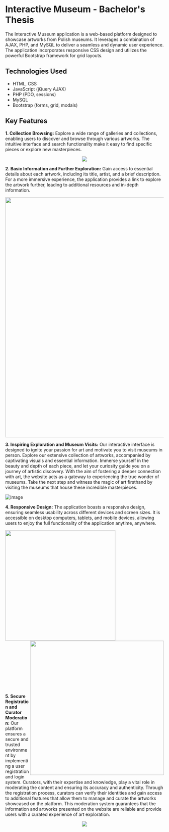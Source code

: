 # Interactive Museum - Bachelor's Thesis

The Interactive Museum application is a web-based platform designed to showcase artworks from Polish museums. It leverages a combination of AJAX, PHP, and MySQL to deliver a seamless and dynamic user experience. The application incorporates responsive CSS design and utilizes the powerful Bootstrap framework for grid layouts.

## Technologies Used

- HTML, CSS
- JavaScript (jQuery AJAX)
- PHP (PDO, sessions)
- MySQL
- Bootstrap (forms, grid, modals)

## Key Features

**1. Collection Browsing:** Explore a wide range of galleries and collections, enabling users to discover and browse through various artworks. The intuitive interface and search functionality make it easy to find specific pieces or explore new masterpieces.

<p align="center">
  <img src="https://github.com/m4klo/interactiv_museum/assets/101104327/58e204db-c084-42ba-be87-a403c0d9e4fd">
</p>


**2. Basic Information and Further Exploration:** Gain access to essential details about each artwork, including its title, artist, and a brief description. For a more immersive experience, the application provides a link to explore the artwork further, leading to additional resources and in-depth information.

<p align="center">
  <img width="760px" src="https://github.com/m4klo/interactiv_museum/assets/101104327/4c52b6d5-a638-4e3c-afc6-c6cd7c136d2b">
</p>

**3. Inspiring Exploration and Museum Visits:** Our interactive interface is designed to ignite your passion for art and motivate you to visit museums in person. Explore our extensive collection of artworks, accompanied by captivating visuals and essential information. Immerse yourself in the beauty and depth of each piece, and let your curiosity guide you on a journey of artistic discovery. With the aim of fostering a deeper connection with art, the website acts as a gateway to experiencing the true wonder of museums. Take the next step and witness the magic of art firsthand by visiting the museums that house these incredible masterpieces.

![image](https://github.com/m4klo/interactiv_museum/assets/101104327/c8b4446e-2b10-4d81-8e8a-dcea12e04047)

**4. Responsive Design:** The application boasts a responsive design, ensuring seamless usability across different devices and screen sizes. It is accessible on desktop computers, tablets, and mobile devices, allowing users to enjoy the full functionality of the application anytime, anywhere.
<p>
  <img align="left" width="350px" src="https://github.com/m4klo/interactiv_museum/assets/101104327/5cecafb2-6ae1-44b5-b29a-833060b049b8">
  <img align="right" width="425px" src="https://github.com/m4klo/interactiv_museum/assets/101104327/3e7a98b1-81bd-407b-a2ee-6982af7688d7">
</p>

<br><br><br><br><br><br><br><br><br><br><br><br><br><br><br><br><br><br><br><br><br><br><br><br><br><br><br><br><br>

**5. Secure Registration and Curator Moderation:** Our platform ensures a secure and trusted environment by implementing a user registration and login system. Curators, with their expertise and knowledge, play a vital role in moderating the content and ensuring its accuracy and authenticity. Through the registration process, curators can verify their identities and gain access to additional features that allow them to manage and curate the artworks showcased on the platform. This moderation system guarantees that the information and artworks presented on the website are reliable and provide users with a curated experience of art exploration.
<p align="center">
  <img src="https://github.com/m4klo/interactiv_museum/assets/101104327/7d317dc7-5289-4266-88af-94686c7e3141">
</p>

